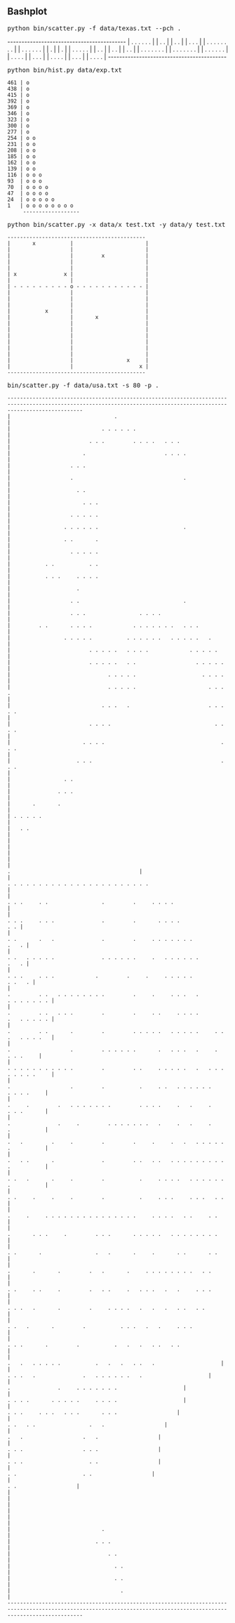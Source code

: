 <h2>Bashplot</h2>
<pre>python bin/scatter.py -f data/texas.txt --pch .</pre>
	------------------------------------------
	|             . . . . . .                 |
	|             .         .                 |
	|             .         .                 |
	|             .         . .               |
	|             .           . . . . . . .   |
	|             .                 . . . . . |
	|             .                           |
	|             .                           |
	| . .   .   . .                           |
	|   . .                                   |
	|     . .                                 |
	|       . .                               |
	|       . .     . . .                 . . |
	|         . . .     . .               . . |
	|           . .       .           . . .   |
	|                     . .       . .       |
	|                       .     . .         |
	|                       . .   . .         |
	|                         .   . .         |
	|                         . . . .         |
	------------------------------------------


<pre>python bin/hist.py data/exp.txt</pre>
	461 | o                
	438 | o                
	415 | o                
	392 | o                
	369 | o                
	346 | o                
	323 | o                
	300 | o                
	277 | o                
	254 | o o              
	231 | o o              
	208 | o o              
	185 | o o              
	162 | o o              
	139 | o o              
	116 | o o o            
	93  | o o o            
	70  | o o o o          
	47  | o o o o          
	24  | o o o o o        
	1   | o o o o o o o o  
	     ------------------


<pre>python bin/scatter.py -x data/x_test.txt -y data/y_test.txt</pre>
	--------------------------------------------
	|       x           |                       |
	|                   |                       |
	|                   |         x             |
	|                   |                       |
	|                   |                       |
	| x               x |                       |
	|                   |                       |
	| - - - - - - - - - o - - - - - - - - - - - |
	|                   |                       |
	|                   |                       |
	|                   |                       |
	|           x       |                       |
	|                   |       x               |
	|                   |                       |
	|                   |                       |
	|                   |                       |
	|                   |                       |
	|                   |                       |
	|                   |                       |
	|                   |                 x     |
	|                   |                     x |
	--------------------------------------------
<pre>bin/scatter.py -f data/usa.txt -s 80 -p .</pre>
	--------------------------------------------------------------------------------------------------------------------------------------------------------------------
	|                                 .                                                                                                                                 |
	|                             . . . . . .                                                                                                                           |
	|                         . . .         . . . .   . . .                                                                                                             |
	|                       .                         . . . .                                                                                                           |
	|                   . . .                                                                                                                                           |
	|                   .                                   .                                                                                                           |
	|                     . .                                                                                                                                           |
	|                       . . .                                                                                                                                       |
	|                   . . . . .                                                                                                                                       |
	|                 . . . . . .                           .                                                                                                           |
	|                 . .       .                                                                                                                                       |
	|                   . . . . .                                                                                                                                       |
	|           . .           . .                                                                                                                                       |
	|           . . .     . . . .                                                                                                                                       |
	|                     .                                                                                                                                             |
	|                   . .                                 .                                                                                                           |
	|                   . . .                 . . . .                                                                                                                   |
	|         . .       . . . .             . . . . . . .   . . .                                                                                                       |
	|                 . . . . .           . . . . . .   . . . . .   .                                                                                                   |
	|                         . . . . .   . . . .             . . . . .                                                                                                 |
	|                         . . . . .   . .                   . . . . .                                                                                               |
	|                               . . . . .                     . . . .                                                                                               |
	|                               . . . . .                       . . . .                                                                                             |
	|                             . . .   .                         . . . . .                                                                                           |
	|                         . . . .                                 . . . .                                                                                           |
	|                       . . . .                                     . . .                                                                                           |
	|                     . . .                                         . . .                                                                                           |
	|                 . .                                                                                                                                               |
	|               . . .                                                                                                                                               |
	|       .       .                                                                                                                                                   |
	| . . . . .                                                                                                                                                         |
	|   . .                                                                                                                                                             |
	|                                                                                                                                                                   |
	|                                                                                                                                                                   |
	|                                                                                                                         .                                         |
	|                                                                                 . . . . . . . . . . . . . . . . . . . . . . .                                     |
	|                                                                               . . .     . .                 .         .     . . . .                               |
	|                                                                               . . .     . . .               .         .       . . . .                         . . |
	|                                                                               . .       .   .               .         .     . . . . . . .                   .   . |
	|                                                                               . .   . . . . .               . . . . . .     .   . . . . . .                 .   . |
	|                                                                                 . . .     . . .             .         .     .     . . . . .               . .   . |
	|                                                                               .         . .   . . . . . . . .         .     .     . . .   .         . . . . . . . |
	|                                                                               .         . .   . . .         .         .     . .     . . . .         .   . . . . . |
	|                                                                               .         . .       .         .         . . . . .   . . . . .     . . .   . . . .   |
	|                                                                               .                   .         . . . . . .       .   . . .   .     .       . . .     |
	|                                                                               . . . . . . . . . . .         .         . .     . . . . .   .   . . . . . . . .     |
	|                                                                               .                   .         .           .     . .   . . . . . .       . . . .     |
	|                                                                               .     .         .   . . . . . . .         . . . .     .   .     .       . . .       |
	|                                                                               .               .     .         . . . . . . .   .     .   .     .       .           |
	|                                                                                 .   .         .     .         .         .     .     .   .   . . . . . .           |
	|                                                                                 .   . .       .               .         . .   . .   . . . . . . . . . .           |
	|                                                                                 . .   .       .     .         .           .     . . . .   . . . . . . .           |
	|                                                                                 . .     .     .     .         .           .     . . .     . . .   . .             |
	|                                                                                   .     .     . . . . . . . . . . . . . . .     . . . .   . .     . .             |
	|                                                                                   .       . . .     .         . . .       . . . . .   . . . . . . . .             |
	|                                                                                   . .       .                 .   .       .     .       . .       . .             |
	|                                                                                     .       .       .         .   .       .     . . . . . . . .   . .             |
	|                                                                                     . .     . .     .         .   . .     .   . . .   .   .     . . .             |
	|                                                                                     . . .   .       .         .     . . . .   .   .   .   . .   . .               |
	|                                                                                       . .   .       .         .           . . .   .   .     . . .                 |
	|                                                                                         . . .       .         .           .   .   .   . .   . .                   |
	|                                                                                               .   .   . . . . .           .   .   .   . .   .                     |
	|                                                                                                   . . .   .               .   . . . . . .   .                     |
	|                                                                                                           .               .     . . . . . . .                     |
	|                                                                                                           . . . .       . . . . .     . . . .                     |
	|                                                                                                             . . .     . . .   . . .       . . .                   |
	|                                                                                                                 . .   . .                 .   .                   |
	|                                                                                                                   .   .                   .   .                   |
	|                                                                                                                   . . .                   . . .                   |
	|                                                                                                                   . . .                     . .                   |
	|                                                                                                                     . .                     . .                   |
	|                                                                                                                                             . .                   |
	|                                                                                                                                                                   |
	|                                                                                                                                                                   |
	|                                                                                                                                                                   |
	|                             .                                                                                                                                     |
	|                           . . .                                                                                                                                   |
	|                               . .                                                                                                                                 |
	|                                 . .                                                                                                                               |
	|                                 . .                                                                                                                               |
	|                                   .                                                                                                                               |
	--------------------------------------------------------------------------------------------------------------------------------------------------------------------